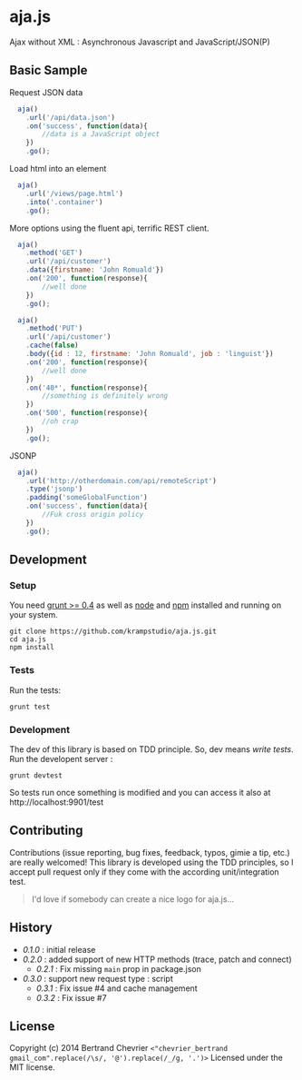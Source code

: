 aja.js
======

Ajax without XML : Asynchronous Javascript and JavaScript/JSON(P)

## Basic Sample

Request JSON data

```javascript
  aja()
    .url('/api/data.json')
    .on('success', function(data){
        //data is a JavaScript object
    })
    .go();
```

Load html into an element

```javascript
  aja()
    .url('/views/page.html')
    .into('.container')
    .go();
```

More options using the fluent api, terrific REST client.

```javascript
  aja()
    .method('GET')
    .url('/api/customer')
    .data({firstname: 'John Romuald'})
    .on('200', function(response){
        //well done
    })
    .go();

  aja()
    .method('PUT')
    .url('/api/customer')
    .cache(false)
    .body({id : 12, firstname: 'John Romuald', job : 'linguist'})
    .on('200', function(response){
        //well done
    })
    .on('40*', function(response){
        //something is definitely wrong
    })
    .on('500', function(response){
        //oh crap
    })
    .go();
```

JSONP

```javascript
  aja()
    .url('http://otherdomain.com/api/remoteScript')
    .type('jsonp')
    .padding('someGlobalFunction')
    .on('success', function(data){
        //Fuk cross origin policy
    })
    .go();
```

## Development

### Setup

You need [grunt >= 0.4][grunt] as well as [node] and [npm] installed and running on your system.

```
git clone https://github.com/krampstudio/aja.js.git
cd aja.js
npm install
```

### Tests

Run the tests:

```
grunt test
```

### Development

The dev of this library is based on TDD principle. So, dev means *write tests*. Run the developent server :

```
grunt devtest
```

So tests run once something is modified and you can access it also at http://localhost:9901/test

## Contributing

Contributions (issue reporting, bug fixes, feedback, typos, gimie a tip, etc.) are really welcomed!
This library is developed using the TDD principles, so I accept pull request only if they come with the according unit/integration test.

> I'd love if somebody can create a nice logo for aja.js...

## History

 - _0.1.0_ : initial release
 - _0.2.0_ : added support of new HTTP methods (trace, patch and connect)
   - _0.2.1_ : Fix missing  `main` prop in package.json
 - _0.3.0_ : support new request type : script
   - _0.3.1_ : Fix issue #4 and cache management
   - _0.3.2_ : Fix issue #7

## License

Copyright (c) 2014 Bertrand Chevrier `<"chevrier_bertrand gmail_com".replace(/\s/, '@').replace(/_/g, '.')>`
Licensed under the MIT license.


[grunt]: https://gruntjs.com
[node]: http://nodejs.org
[npm]: http://npmjs.org
